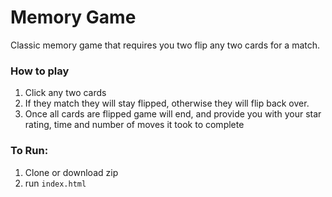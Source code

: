 # Memory Game
Classic memory game that requires you two flip any two cards for a match.
### How to play
1) Click any two cards
2) If they match they will stay flipped, otherwise they will flip back over.
3) Once all cards are flipped game will end, and provide you with your star rating, time and number of moves it took to complete 
### To Run:
1) Clone or download zip
2) run `index.html`
